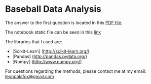 # Baseball Data Analysis
The answer to the first question is located in this [PDF file](https://github.com/leonpalafox/baseball_dataanlysis/blob/master/BaseballAnswer1.pdf).

The notebook static file can be seen in this [link](https://github.com/leonpalafox/baseball_dataanlysis/blob/master/DataAnalysis.ipynb)

The libraries that I used are:
- [Scikit-Learn] (http://scikit-learn.org/)
- [Pandas] (http://pandas.pydata.org/)
- [Numpy] (http://www.numpy.org/)

For questions regarding the methods, please contact me at my email: leonpalafox@gmail.com
